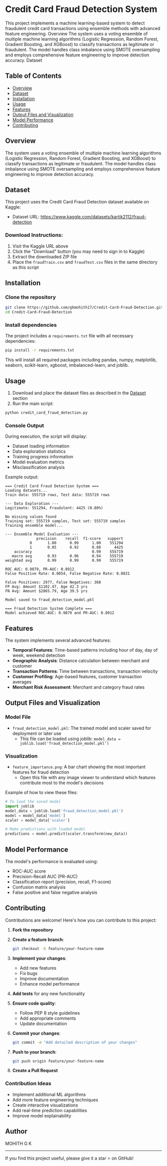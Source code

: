 # Credit Card Fraud Detection System
This project implements a machine learning-based system to detect fraudulent credit card transactions using ensemble methods with advanced feature engineering.
Overview
The system uses a voting ensemble of multiple machine learning algorithms (Logistic Regression, Random Forest, Gradient Boosting, and XGBoost) to classify transactions as legitimate or fraudulent. The model handles class imbalance using SMOTE oversampling and employs comprehensive feature engineering to improve detection accuracy.
Dataset


## Table of Contents
- [Overview](#overview)
- [Dataset](#dataset)
- [Installation](#installation)
- [Usage](#usage)
- [Features](#features)
- [Output Files and Visualization](#output-files-and-visualization)
- [Model Performance](#model-performance)
- [Contributing](#contributing)


## Overview

The system uses a voting ensemble of multiple machine learning algorithms (Logistic Regression, Random Forest, Gradient Boosting, and XGBoost) to classify transactions as legitimate or fraudulent. The model handles class imbalance using SMOTE oversampling and employs comprehensive feature engineering to improve detection accuracy.

## Dataset

This project uses the Credit Card Fraud Detection dataset available on Kaggle:
- Dataset URL: https://www.kaggle.com/datasets/kartik2112/fraud-detection

### Download Instructions:
1. Visit the Kaggle URL above
2. Click the "Download" button (you may need to sign in to Kaggle)
3. Extract the downloaded ZIP file
4. Place the `fraudTrain.csv` and `fraudTest.csv` files in the same directory as this script

## Installation

### Clone the repository
```bash
git clone https://github.com/gkmohith17/Credit-Card-Fraud-Detection.git
cd Credit-Card-Fraud-Detection
```

### Install dependencies
The project includes a `requirements.txt` file with all necessary dependencies:

```bash
pip install -r requirements.txt
```

This will install all required packages including pandas, numpy, matplotlib, seaborn, scikit-learn, xgboost, imbalanced-learn, and joblib.

## Usage

1. Download and place the dataset files as described in the [Dataset](#dataset) section
2. Run the main script:

```bash
python credit_card_fraud_detection.py
```

### Console Output

During execution, the script will display:
- Dataset loading information
- Data exploration statistics
- Training progress information
- Model evaluation metrics
- Misclassification analysis

Example output:
```
=== Credit Card Fraud Detection System ===
Loading datasets...
Train data: 555719 rows, Test data: 555719 rows

--- Data Exploration ---
Legitimate: 551294, Fraudulent: 4425 (0.80%)

No missing values found
Training set: 555719 samples, Test set: 555719 samples
Training ensemble model...

--- Ensemble Model Evaluation ---
              precision    recall  f1-score   support
           0       1.00      0.99      1.00    551294
           1       0.85      0.92      0.88      4425
    accuracy                           0.99    555719
   macro avg       0.93      0.96      0.94    555719
weighted avg       0.99      0.99      0.99    555719

ROC AUC: 0.9879, PR-AUC: 0.8912
False Positive Rate: 0.0054, False Negative Rate: 0.0831

False Positives: 2977, False Negatives: 368
FP Avg: Amount $1102.47, Age 42.3 yrs
FN Avg: Amount $2865.79, Age 39.5 yrs

Model saved to fraud_detection_model.pkl

=== Fraud Detection System Complete ===
Model achieved ROC-AUC: 0.9879 and PR-AUC: 0.8912
```

## Features

The system implements several advanced features:
- **Temporal Features**: Time-based patterns including hour of day, day of week, weekend detection
- **Geographic Analysis**: Distance calculation between merchant and customer
- **Transaction Patterns**: Time between transactions, transaction velocity
- **Customer Profiling**: Age-based features, customer transaction averages
- **Merchant Risk Assessment**: Merchant and category fraud rates

## Output Files and Visualization

### Model File
- `fraud_detection_model.pkl`: The trained model and scaler saved for deployment or later use
  - This file can be loaded using joblib: `model_data = joblib.load('fraud_detection_model.pkl')`

### Visualization
- `feature_importance.png`: A bar chart showing the most important features for fraud detection
  - Open this file with any image viewer to understand which features contribute most to the model's decisions

Example of how to view these files:

```python
# To load the saved model
import joblib
model_data = joblib.load('fraud_detection_model.pkl')
model = model_data['model']
scaler = model_data['scaler']

# Make predictions with loaded model
predictions = model.predict(scaler.transform(new_data))
```

## Model Performance

The model's performance is evaluated using:
- ROC-AUC score
- Precision-Recall AUC (PR-AUC)
- Classification report (precision, recall, F1-score)
- Confusion matrix analysis
- False positive and false negative analysis

## Contributing

Contributions are welcome! Here's how you can contribute to this project:

1. **Fork the repository**
2. **Create a feature branch**:
   ```bash
   git checkout -b feature/your-feature-name
   ```
3. **Implement your changes**:
   - Add new features
   - Fix bugs
   - Improve documentation
   - Enhance model performance

4. **Add tests** for any new functionality

5. **Ensure code quality**:
   - Follow PEP 8 style guidelines
   - Add appropriate comments
   - Update documentation

6. **Commit your changes**:
   ```bash
   git commit -m "Add detailed description of your changes"
   ```

7. **Push to your branch**:
   ```bash
   git push origin feature/your-feature-name
   ```

8. **Create a Pull Request**

### Contribution Ideas
- Implement additional ML algorithms
- Add more feature engineering techniques
- Create interactive visualizations
- Add real-time prediction capabilities
- Improve model explainability

## Author

MOHITH G K

---

If you find this project useful, please give it a star ⭐ on GitHub!
